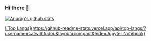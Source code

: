 ### Hi there 👋

<!--
**catwithtudou/catwithtudou** is a ✨ _special_ ✨ repository because its `README.md` (this file) appears on your GitHub profile.

Here are some ideas to get you started:

- 🔭 I’m currently working on university
- 🌱 I’m currently learning the everything about the golang world
- ⚡ always the self-reflection
-->

[![Anurag's github stats](https://github-readme-stats.vercel.app/api?username=catwithtudou&show_icons=true&theme=gruvbox)](https://github.com/anuraghazra/github-readme-stats)

[![Top Langs](https://github-readme-stats.vercel.app/api/top-langs/?username=catwithtudou&layout=compact&hide=Jupyter Notebook)](https://github.com/anuraghazra/github-readme-stats)

